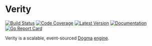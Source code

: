 # Verity

[![Build Status](https://github.com/dogmatiq/verity/workflows/CI/badge.svg)](https://github.com/dogmatiq/verity/actions?workflow=CI)
[![Code Coverage](https://img.shields.io/codecov/c/github/dogmatiq/verity/main.svg)](https://codecov.io/github/dogmatiq/verity)
[![Latest Version](https://img.shields.io/github/tag/dogmatiq/verity.svg?label=semver)](https://semver.org)
[![Documentation](https://img.shields.io/badge/go.dev-reference-007d9c)](https://pkg.go.dev/github.com/dogmatiq/verity)
[![Go Report Card](https://goreportcard.com/badge/github.com/dogmatiq/verity)](https://goreportcard.com/report/github.com/dogmatiq/verity)

Verity is a scalable, event-sourced [Dogma](https://github.com/dogmatiq/dogma)
[engine](https://github.com/dogmatiq/dogma#engine).
